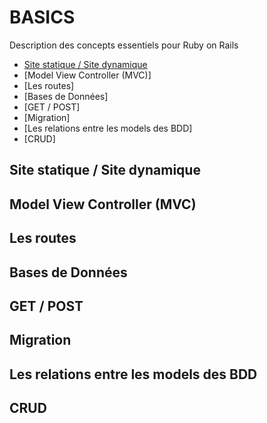# BASICS
Description des concepts essentiels pour Ruby on Rails


* [Site statique / Site dynamique](https://github.com/dacoloma/Rails_initiation#site-statique--site-dynamique)
* [Model View Controller (MVC)]
* [Les routes]
* [Bases de Données]
* [GET / POST]
* [Migration]
* [Les relations entre les models des BDD]
* [CRUD]

## Site statique / Site dynamique
## Model View Controller (MVC)
## Les routes
## Bases de Données
## GET / POST
## Migration
## Les relations entre les models des BDD
## CRUD
